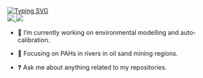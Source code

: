 <p align="left">
<a href="https://github.com/QianyangWang">
    <img src="https://readme-typing-svg.demolab.com?font=Georgia&size=18&duration=3000&color=0A903BFF&pause=120&multiline=true&width=500&height=80&lines=Qianyang+Wang;University+of+Alberta+%7C+Faculty+of+Engineering;Environmental+Modelling+%7C+Water+Quality+%7C+GIS" alt="Typing SVG" />
</a>
<br/>
<a href="wqy07010944@hotmail.com">
    <img src="https://img.shields.io/badge/-Email-blue?logo=gmail&logoColor=white">
</a>
</a>
<a href="https://pypi.org/user/Snapple/">
    <img src="https://img.shields.io/badge/PyPi-Snapple-orange?logo=pypi&logoColor=white">
</a> 
        

- 🔭 I’m currently working on environmental modelling and auto-calibration.  
  

- 🌱 Focusing on PAHs in rivers in oil sand mining regions.  
  

- ❓ Ask me about anything related to my repositories.  
  





